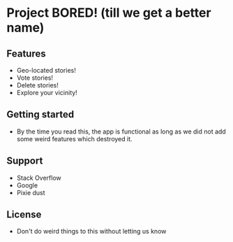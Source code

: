 Project BORED! (till we get a better name)
=====================================================

Features
--------------

- Geo-located stories!
- Vote stories!
- Delete stories!
- Explore your vicinity!

Getting started
---------------

- By the time you read this, the app is functional as long as we did not add some weird features which destroyed it.

Support
-------

- Stack Overflow
- Google
- Pixie dust

License
-------

- Don't do weird things to this without letting us know
